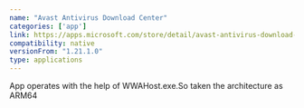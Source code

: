 ```yaml
---
name: "Avast Antivirus Download Center"
categories: ['app']
link: https://apps.microsoft.com/store/detail/avast-antivirus-download-center/9NBLGGH5XG3K?hl=en-us&gl=us
compatibility: native
versionFrom: "1.21.1.0"
type: applications
---
```


App operates with the help of WWAHost.exe.So taken the architecture as ARM64